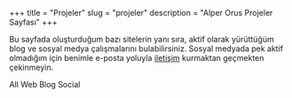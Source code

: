 +++
title = "Projeler"
slug = "projeler"
description = "Alper Orus Projeler Sayfası"
+++

Bu sayfada oluşturduğum bazı sitelerin yanı sıra, aktif olarak yürüttüğüm blog ve sosyal medya çalışmalarını bulabilirsiniz. Sosyal medyada pek aktif olmadığım için benimle e-posta yoluyla [iletişim](/tr/iletisim) kurmaktan geçmekten çekinmeyin.



<!-- ======= Portfolio Section ======= -->
<section class="portfolio container grid-xl">
<div class="columns">
<div class="column col-12">
<div class="filter text center">
  <input type="radio" id="tag-0" class="filter-tag" name="filter-radio" hidden checked>
  <input type="radio" id="tag-1" class="filter-tag" name="filter-radio" hidden>
  <input type="radio" id="tag-2" class="filter-tag" name="filter-radio" hidden>
  <input type="radio" id="tag-3" class="filter-tag" name="filter-radio" hidden>
<div class="filter-nav">
    <label class="chip" for="tag-0">All</label>
    <label class="chip" for="tag-1">Web</label>
    <label class="chip" for="tag-2">Blog</label>
    <label class="chip" for="tag-3">Social</label>
</div>


<div class="columns filter-body">

<div class="column col-4 col-md-6 col-sm-12 filter-item" data-tag="tag-1">
<div class="card">
<figure class="figure">
<a href="/tr/projects/enlem-soguk-hava-deposu" title="Enlem Soğuk Hava Deposu"><img class="img-responsive" src="/images/portfolio/enlems.jpg" alt="Enlem Soğuk Hava Deposu"></a>
  <figcaption class="figure-caption text-center">Enlem Soğuk Hava Deposu</figcaption>
</figure>
</div>
</div><!-- Filter items -->

<div class="column col-4 col-md-6 col-sm-12 filter-item" data-tag="tag-1">
<div class="card">
<figure class="figure">
<a href="/tr/projects/enlem-balikcilik" title="Enlem Balıkçılık"><img class="img-responsive" src="/images/portfolio/enlemb.jpg" alt="Enlem Balıkçılık"></a>
  <figcaption class="figure-caption text-center">Enlem Balıkçılık</figcaption>
</figure>
</div>
</div><!-- Filter items -->

<div class="column col-4 col-md-6 col-sm-12 filter-item" data-tag="tag-1">
<div class="card">
<figure class="figure">
<a href="/tr/projects/darussafaka-fizik-tedavi-rehabilitasyon" title="Darüşşafaka Fizik Tedavi ve Rehabilitasyon Merkezi"><img class="img-responsive" src="/images/portfolio/dsftr.jpg" alt="Darüşşafaka Fizik Tedavi ve Rehabilitasyon Merkezi"></a>
  <figcaption class="figure-caption text-center">Darüşşafaka Fizik Tedavi ve Rehabilitasyon Merkezi</figcaption>
</figure>
</div>
</div><!-- Filter items -->

<div class="column col-4 col-md-6 col-sm-12 filter-item" data-tag="tag-1">
<div class="card">
<figure class="figure">
<a href="/tr/projects/idi-lojistik" title="İdi Lojistik"><img class="img-responsive" src="/images/portfolio/idi.jpg" alt="İdi Lojistik"></a>
  <figcaption class="figure-caption text-center">İdi Lojistik</figcaption>
</figure>
</div>
</div><!-- Filter items -->

<div class="column col-4 col-md-6 col-sm-12 filter-item" data-tag="tag-1">
<div class="card">
<figure class="figure">
<a href="/tr/projects/h2a-danismanlik" title="H2A Danışmanlık"><img class="img-responsive" src="/images/portfolio/h2a.jpg" alt="H2A Danışmanlık"></a>
  <figcaption class="figure-caption text-center">H2A Danışmanlık</figcaption>
</figure>
</div>
</div><!-- Filter items -->

<div class="column col-4 col-md-6 col-sm-12 filter-item" data-tag="tag-1">
<div class="card">
<figure class="figure">
<a href="/tr/projects/finansal-planlama-dernegi" title="Finansal Planlama Derneği"><img class="img-responsive" src="/images/portfolio/fpdtr.jpg" alt="Finansal Planlama Derneği"></a>
  <figcaption class="figure-caption text-center">Finansal Planlama Derneği</figcaption>
</figure>
</div>
</div><!-- Filter items -->

<div class="column col-4 col-md-6 col-sm-12 filter-item" data-tag="tag-1">
<div class="card">
<figure class="figure">
<a href="/tr/projects/darussafaka-cati-konusmalari" title="Darüşşafaka Çatı Konuşmaları"><img class="img-responsive" src="/images/portfolio/dsfcati.jpg" alt="Darüşşafaka Çatı Konuşmaları"></a>
  <figcaption class="figure-caption text-center">Darüşşafaka Çatı Konuşmaları</figcaption>
</figure>
</div>
</div><!-- Filter items -->

<div class="column col-4 col-md-6 col-sm-12 filter-item" data-tag="tag-1">
<div class="card">
<figure class="figure">
<a href="/tr/projects/emaga" title="Emaga"><img class="img-responsive" src="/images/portfolio/emaga.jpg" alt="Emaga"></a>
  <figcaption class="figure-caption text-center">Emaga</figcaption>
</figure>
</div>
</div><!-- Filter items -->

<div class="column col-4 col-md-6 col-sm-12 filter-item" data-tag="tag-1">
<div class="card">
<figure class="figure">
<a href="/tr/projects/arzu" title="Arzu Odabaşı"><img class="img-responsive" src="/images/portfolio/arzu.jpg" alt="Arzu Odabaşı"></a>
  <figcaption class="figure-caption text-center">Arzu Odabaşı</figcaption>
</figure>
</div>
</div><!-- Filter items -->

<div class="column col-4 col-md-6 col-sm-12 filter-item" data-tag="tag-1">
<div class="card">
<figure class="figure">
<a href="/tr/projects/dsmun" title="Darüşşafaka MUN"><img class="img-responsive" src="/images/portfolio/dsmun.jpg" alt="Darüşşafaka MUN"></a>
  <figcaption class="figure-caption text-center">Darüşşafaka MUN</figcaption>
</figure>
</div>
</div><!-- Filter items -->

<div class="column col-4 col-md-6 col-sm-12 filter-item" data-tag="tag-1">
<div class="card">
<figure class="figure">
<a href="/tr/projects/ardil-tekstil" title="Ardil Tekstil"><img class="img-responsive" src="/images/portfolio/ardil.jpg" alt="Ardil Tekstil"></a>
  <figcaption class="figure-caption text-center">Ardil Tekstil</figcaption>
</figure>
</div>
</div><!-- Filter items -->

<div class="column col-4 col-md-6 col-sm-12 filter-item" data-tag="tag-1">
<div class="card">
<figure class="figure">
<a href="/tr/projects/ags-sogutma" title="AGS Soğutma"><img class="img-responsive" src="/images/portfolio/ags.jpg" alt="AGS Soğutma"></a>
  <figcaption class="figure-caption text-center">AGS Soğutma</figcaption>
</figure>
</div>
</div><!-- Filter items -->

<div class="column col-4 col-md-6 col-sm-12 filter-item" data-tag="tag-2">
<div class="card">
<figure class="figure">
<a href="/tr/projects/fotopedi" title="Fotopedi"><img class="img-responsive" src="/images/portfolio/fotopedi.jpg" alt="Fotopedi"></a>
  <figcaption class="figure-caption text-center">Fotopedi</figcaption>
</figure>
</div>
</div><!-- Filter items -->

<div class="column col-4 col-md-6 col-sm-12 filter-item" data-tag="tag-2">
<div class="card">
<figure class="figure">
<a href="/tr/projects/dailycameranews" title="Daily Camera News"><img class="img-responsive" src="/images/portfolio/dcn.jpg" alt="Daily Camera News"></a>
  <figcaption class="figure-caption text-center">Daily Camera News</figcaption>
</figure>
</div>
</div><!-- Filter items -->

<div class="column col-4 col-md-6 col-sm-12 filter-item" data-tag="tag-0">
<div class="card">
<figure class="figure">
<a href="/tr/projects/fb-pages" title="Facebook Pages"><img class="img-responsive" src="/images/portfolio/fb-dcn.jpg" alt="Facebook Pages"></a>
  <figcaption class="figure-caption text-center">Facebook Pages</figcaption>
</figure>
</div>
</div><!-- Filter items -->

<div class="column col-4 col-md-6 col-sm-12 filter-item" data-tag="tag-3">
<div class="card">
<figure class="figure">
<a href="/tr/projects/fb-groups" title="Facebook Groups"><img class="img-responsive" src="/images/portfolio/fb-canon.jpg" alt="Facebook Groups"></a>
  <figcaption class="figure-caption text-center">Facebook Groups</figcaption>
</figure>
</div>
</div><!-- Filter items -->

</div><!-- Filter body -->
</div><!-- Filter -->
</div><!-- column  -->
</div><!-- columns  -->


</section><!-- End Portfolio Section -->
